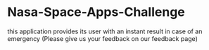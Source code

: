 # Nasa-Space-Apps-Challenge
this application provides its user with an instant result in case of an emergency
(Please give us your feedback on our feedback page)
